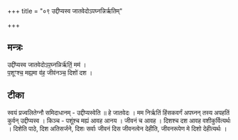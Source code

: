 +++
title = "०९ उद्दीप्यस्व जातवेदोऽपघ्नन्निर्ऋतिम्"

+++
## मन्त्रः

उद्दी॑प्यस्व जातवेदोऽप॒घ्नन्निर्ऋ॑तिं॒ मम॑ ।  
प॒शूꣳश्च॒ मह्य॒मा व॑ह॒ जीव॑नञ्च॒ दिशो॑ दश ।  

## टीका
स्वयं प्रज्वलितेग्नौ समिदाधानम् - उद्दीप्यस्वेति ॥ हे जातवेदः । मम निर्ऋतिं हिंसकवर्गं अपघ्नन् तस्य अपहतिं कुर्वन् उद्दीप्यस्व । किञ्च - पशूंश्च मह्यं आवह आनय । जीवनं च आवह । दिशश्च दश आवह वशीकुर्वित्यर्थः । दिशेति पाठे, दिश अतिसर्जने, दिशः सर्वाः जीवनं दिस जीवनत्वेन देहीति, जीवनरूपेण मे दिशो देहीत्यर्थः ।

